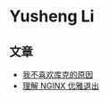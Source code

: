 # Yusheng Li


## 文章

- [我不喜欢库克的原因](posts/tim-cook.md)
- [理解 NGINX 优雅退出](posts/understanding-nginx-graceful-shutdown.md)
